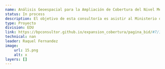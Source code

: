 ```yaml
---
name: Análisis Geoespacial para la Ampliación de Cobertura del Nivel Medio (Básico y Diversificado) en Guatemala
status: In process
description: El objetivo de esta consultoría es asistir al Ministerio de Educación (MINEDUC) en la realización de un análisis geoespacial que utilice una serie de indicadores para determinar, con criterios técnicos, las ubicaciones adecuadas para la instalación y construcción de 500 aulas, con el fin de ampliar la cobertura del nivel medio a nivel nacional. El modelo de análisis geoespacial que se implementará es el mismo utilizado por el Banco Interamericano de Desarrollo (BID) en Honduras, diseñado específicamente para identificar las áreas donde se puede expandir la cobertura del nivel secundario en ese país.
type: Proyecto
division: EDU
link: https://bpconsultor.github.io/expansion_cobertura/pagina_bid/#7/15.835/-90.143
technical: nan
leader: Raquel Fernandez
image: 
    url: 15.png
    alt: x
layers: []
---
```

    